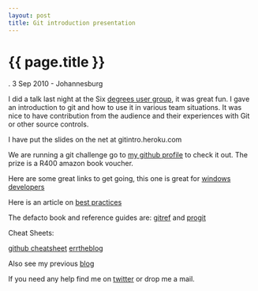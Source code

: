 ```yaml
---
layout: post
title: Git introduction presentation 
---
```


{{ page.title }}
================

<p id="meta" class="meta"> . 3 Sep 2010 - Johannesburg </p>

I did a talk last night at the Six [degrees user group](http//www.6degreesofcode.org), it was great fun. I gave an introduction to git and how to use it in various team situations. It was nice to have contribution from the audience and their experiences with Git or other source controls. 

I have put the slides on the net at gitintro.heroku.com

We are running a git challenge go to [my github profile](www.github.com/garrensmith) to check it out. The prize is a R400 amazon book voucher. 

Here are some great links to get going, this one is great for [windows developers](http://www.lostechies.com/blogs/jason_meridth/archive/2009/06/04/git-for-windows-developers-git-series-part-1.aspx)

Here is an article on [best practices](http://ariejan.net/2009/06/08/best-practice-the-git-development-cycle/)

The defacto book and reference guides are: [gitref](www.gitref.org) and [progit](www.progit.org)

Cheat Sheets:

[github cheatsheet](http://github.com/guides/git-cheat-sheet)
[errtheblog](http://cheat.errtheblog.com/s/git)

Also see my previous [blog](http://garrens.drivensoftware.net/post/Git-investigation.aspx)

If you need any help find me on [twitter](http://twitter.com/garrensmith) or drop me a mail. 


